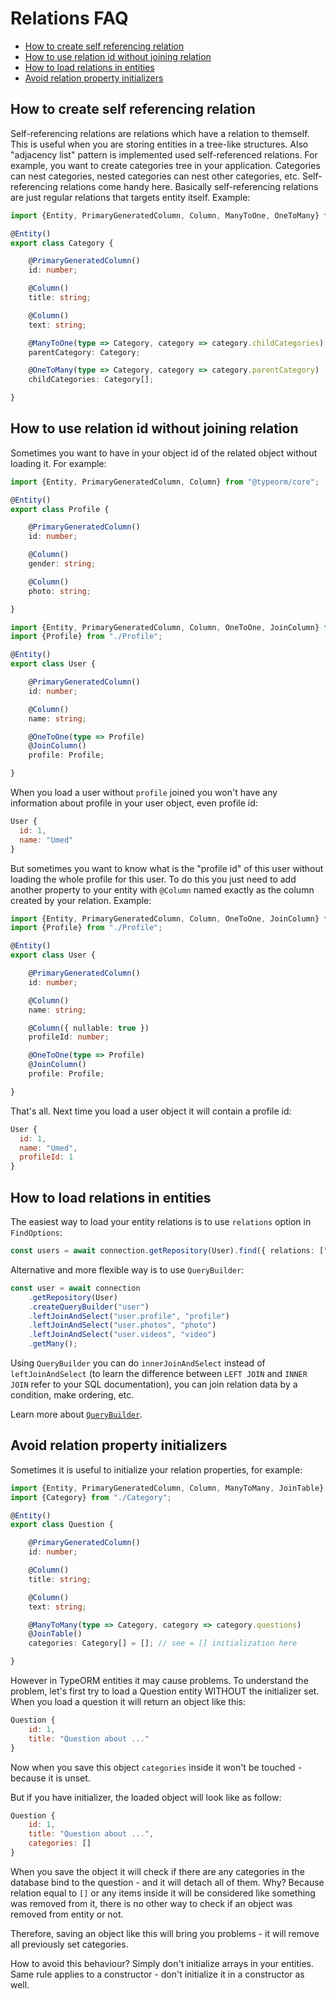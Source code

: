 # Relations FAQ

* [How to create self referencing relation](#how-to-create-self-referencing-relation)
* [How to use relation id without joining relation](#how-to-use-relation-id-without-joining-relation)
* [How to load relations in entities](#how-to-load-relations-in-entities)
* [Avoid relation property initializers](#avoid-relation-property-initializers)

## How to create self referencing relation

Self-referencing relations are relations which have a relation to themself.
This is useful when you are storing entities in a tree-like structures.
Also "adjacency list" pattern is implemented used self-referenced relations.
For example, you want to create categories tree in your application.
Categories can nest categories, nested categories can nest other categories, etc.
Self-referencing relations come handy here.
Basically self-referencing relations are just regular relations that targets entity itself.
Example:

```typescript
import {Entity, PrimaryGeneratedColumn, Column, ManyToOne, OneToMany} from "@typeorm/core";

@Entity()
export class Category {

    @PrimaryGeneratedColumn()
    id: number;

    @Column()
    title: string;

    @Column()
    text: string;

    @ManyToOne(type => Category, category => category.childCategories)
    parentCategory: Category;

    @OneToMany(type => Category, category => category.parentCategory)
    childCategories: Category[];

}
```

## How to use relation id without joining relation

Sometimes you want to have in your object id of the related object without loading it.
For example:

```typescript
import {Entity, PrimaryGeneratedColumn, Column} from "@typeorm/core";

@Entity()
export class Profile {

    @PrimaryGeneratedColumn()
    id: number;

    @Column()
    gender: string;

    @Column()
    photo: string;

}
```

```typescript
import {Entity, PrimaryGeneratedColumn, Column, OneToOne, JoinColumn} from "@typeorm/core";
import {Profile} from "./Profile";

@Entity()
export class User {

    @PrimaryGeneratedColumn()
    id: number;

    @Column()
    name: string;

    @OneToOne(type => Profile)
    @JoinColumn()
    profile: Profile;

}
```

When you load a user without `profile` joined you won't have any information about profile in your user object,
even profile id:

```javascript
User {
  id: 1,
  name: "Umed"
}
```

But sometimes you want to know what is the "profile id" of this user without loading the whole profile for this user.
To do this you just need to add another property to your entity with `@Column`
named exactly as the column created by your relation. Example:

```typescript
import {Entity, PrimaryGeneratedColumn, Column, OneToOne, JoinColumn} from "@typeorm/core";
import {Profile} from "./Profile";

@Entity()
export class User {

    @PrimaryGeneratedColumn()
    id: number;

    @Column()
    name: string;

    @Column({ nullable: true })
    profileId: number;

    @OneToOne(type => Profile)
    @JoinColumn()
    profile: Profile;

}
```

That's all. Next time you load a user object it will contain a profile id:

```javascript
User {
  id: 1,
  name: "Umed",
  profileId: 1
}
```

## How to load relations in entities

The easiest way to load your entity relations is to use `relations` option in `FindOptions`:

```typescript
const users = await connection.getRepository(User).find({ relations: ["profile", "photos", "videos"] });
```

Alternative and more flexible way is to use `QueryBuilder`:

```typescript
const user = await connection
    .getRepository(User)
    .createQueryBuilder("user")
    .leftJoinAndSelect("user.profile", "profile")
    .leftJoinAndSelect("user.photos", "photo")
    .leftJoinAndSelect("user.videos", "video")
    .getMany();
```

Using `QueryBuilder` you can do `innerJoinAndSelect` instead of `leftJoinAndSelect`
(to learn the difference between `LEFT JOIN` and `INNER JOIN` refer to your SQL documentation),
you can join relation data by a condition, make ordering, etc.

Learn more about [`QueryBuilder`](select-query-builder.md).

## Avoid relation property initializers

Sometimes it is useful to initialize your relation properties, for example:

```typescript
import {Entity, PrimaryGeneratedColumn, Column, ManyToMany, JoinTable} from "@typeorm/core";
import {Category} from "./Category";

@Entity()
export class Question {

    @PrimaryGeneratedColumn()
    id: number;

    @Column()
    title: string;

    @Column()
    text: string;

    @ManyToMany(type => Category, category => category.questions)
    @JoinTable()
    categories: Category[] = []; // see = [] initialization here

}
```

However in TypeORM entities it may cause problems.
To understand the problem, let's first try to load a Question entity WITHOUT the initializer set.
When you load a question it will return an object like this:

```javascript
Question {
    id: 1,
    title: "Question about ..."
}
```

Now when you save this object `categories` inside it won't be touched - because it is unset.

But if you have initializer, the loaded object will look like as follow:

```javascript
Question {
    id: 1,
    title: "Question about ...",
    categories: []
}
```

When you save the object it will check if there are any categories in the database bind to the question -
and it will detach all of them. Why? Because relation equal to `[]` or any items inside it will be considered
like something was removed from it, there is no other way to check if an object was removed from entity or not.

Therefore, saving an object like this will bring you problems - it will remove all previously set categories.

How to avoid this behaviour? Simply don't initialize arrays in your entities.
Same rule applies to a constructor - don't initialize it in a constructor as well.
